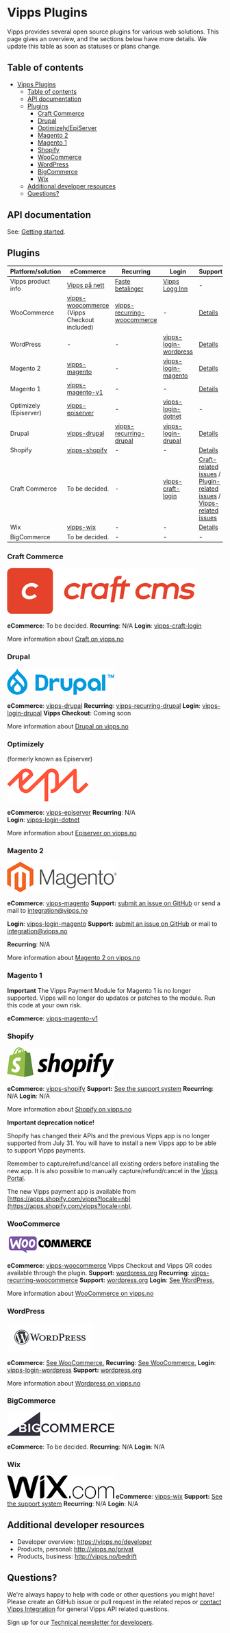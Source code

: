 <!-- START_METADATA 
---
title: Vipps Plugins
sidebar_position: 1
---
END_METADATA -->

# Vipps Plugins

Vipps provides several open source plugins for various web solutions. This page gives an overview, and the sections below have more details.
We update this table as soon as statuses or plans change.

<!-- START_TOC -->

## Table of contents

- [Vipps Plugins](#vipps-plugins)
  - [Table of contents](#table-of-contents)
  - [API documentation](#api-documentation)
  - [Plugins](#plugins)
    - [Craft Commerce](#craft-commerce)
    - [Drupal](#drupal)
    - [Optimizely/EpiServer](#optimizely)
    - [Magento 2](#magento-2)
    - [Magento 1](#magento-1)
    - [Shopify](#shopify)
    - [WooCommerce](#woocommerce)
    - [WordPress](#wordpress)
    - [BigCommerce](#bigcommerce)
    - [Wix](#wix)
  - [Additional developer resources](#additional-developer-resources)
  - [Questions?](#questions)

<!-- END_TOC -->

## API documentation

See: [Getting started](https://github.com/vippsas/vipps-developers/blob/master/vipps-getting-started.md#getting-started).

## Plugins

Platform/solution | eCommerce | Recurring  | Login | Support
----------------- | --------- | ---------- | ----- | -------
Vipps product info | [Vipps på nett](https://www.vipps.no/produkter-og-tjenester/bedrift/ta-betalt-paa-nett/ta-betalt-paa-nett/) | [Faste betalinger](https://vipps.no/produkter-og-tjenester/bedrift/faste-betalinger/faste-betalinger/) | [Vipps Logg Inn](https://www.vipps.no/produkter-og-tjenester/bedrift/logg-inn-med-vipps/logg-inn-med-vipps/) | - |
WooCommerce | [vipps-woocommerce](https://github.com/vippsas/vipps-woocommerce) (Vipps Checkout included) | [vipps-recurring-woocommerce](https://github.com/vippsas/vipps-recurring-woocommerce) | - | [Details](#woocommerce)
WordPress | - | - | [vipps-login-wordpress](https://github.com/vippsas/vipps-login-wordpress) | [Details](#wordpress) |
Magento 2 | [vipps-magento](https://github.com/vippsas/vipps-magento) | - | [vipps-login-magento](https://github.com/vippsas/vipps-login-magento) | [Details](#magento-2)
Magento 1 | [vipps-magento-v1](https://github.com/vippsas/vipps-magento-v1) | - | -| [Details](#magento-1)
Optimizely (Episerver) | [vipps-episerver](https://github.com/vippsas/vipps-episerver) | - | [vipps-login-dotnet](https://github.com/vippsas/vipps-login-dotnet) |-
Drupal | [vipps-drupal](https://github.com/vippsas/vipps-drupal) | [vipps-recurring-drupal](https://github.com/vippsas/vipps-recurring-drupal) | [vipps-login-drupal](https://github.com/vippsas/vipps-login-drupal) |[Details](#drupal)
Shopify | [vipps-shopify](https://github.com/vippsas/vipps-shopify) | - | - | [Details](#shopify)
Craft Commerce | To be decided. | - | [vipps-craft-login](https://github.com/vippsas/vipps-craft-login)| [Craft-related issues](https://craftcms.com/community) / [Plugin-related issues](https://github.com/elleracompany/vipps-craft-login/issues) / [Vipps-related issues](https://github.com/vippsas/vipps-developers/blob/master/contact.md)
Wix | [vipps-wix](https://github.com/vippsas/vipps-wix) | - | -| [Details](#wix)
BigCommerce | To be decided. | - | -|-

### Craft Commerce

![Craft text](images/logo-craft-cms.svg)

**eCommerce**: To be decided.
**Recurring**: N/A
**Login**: [vipps-craft-login](https://github.com/vippsas/vipps-craft-login)

More information about [Craft on vipps.no](https://www.vipps.no/produkter-og-tjenester/bedrift/ta-betalt-paa-nett/ta-betalt-paa-nett/craft/)

### Drupal

![Drupal logo](images/drupal.png)

**eCommerce**: [vipps-drupal](https://github.com/vippsas/vipps-drupal)
**Recurring**: [vipps-recurring-drupal](https://github.com/vippsas/vipps-recurring-drupal)
**Login**: [vipps-login-drupal](https://github.com/vippsas/vipps-login-drupal)
**Vipps Checkout**: Coming soon  

More information about [Drupal on vipps.no](https://www.vipps.no/produkter-og-tjenester/bedrift/ta-betalt-paa-nett/ta-betalt-paa-nett/drupal/)

### Optimizely

(formerly known as Episerver)

![Episerver logo](images/episerver.png)

**eCommerce**: [vipps-episerver](https://github.com/vippsas/vipps-episerver)
**Recurring**: N/A  
**Login**: [vipps-login-dotnet](https://github.com/vippsas/vipps-login-dotnet)

More information about [Episerver on vipps.no](https://www.vipps.no/produkter-og-tjenester/bedrift/ta-betalt-paa-nett/ta-betalt-paa-nett/episerver/)

### Magento 2

![Magento logo](images/magento.png)

**eCommerce**: [vipps-magento](https://github.com/vippsas/vipps-magento) **Support:** [submit an issue on GitHub](https://github.com/vippsas/vipps-magento) or send a mail to integration@vipps.no

**Login**: [vipps-login-magento](https://github.com/vippsas/vipps-login-magento) **Support:** [submit an issue on GitHub](https://github.com/vippsas/vipps-login-magento) or mail to integration@vipps.no

**Recurring**: N/A

More information about [Magento 2 on vipps.no](https://www.vipps.no/produkter-og-tjenester/bedrift/ta-betalt-paa-nett/ta-betalt-paa-nett/magento/)

### Magento 1

**Important** The Vipps Payment Module for Magento 1 is no longer supported. Vipps will no longer do updates or patches to the module. Run this code at your own risk.

**eCommerce**: [vipps-magento-v1](https://github.com/vippsas/vipps-magento-v1)

### Shopify

![Shopify logo](images/shopify.png)

**eCommerce**: [vipps-shopify](https://github.com/vippsas/vipps-shopify) **Support:** [See the support system](https://vipps-shopify.atlassian.net/servicedesk/customer/portal/3)
**Recurring**:  N/A
**Login**:  N/A

More information about [Shopify on vipps.no](https://www.vipps.no/produkter-og-tjenester/bedrift/ta-betalt-paa-nett/ta-betalt-paa-nett/shopify/)

**Important deprecation notice!**

Shopify has changed their APIs and the previous Vipps app is no longer supported from July 31. You will have to install a new Vipps app to be able to support Vipps payments.

Remember to capture/refund/cancel all existing orders before installing the new app.
It is also possible to manually capture/refund/cancel in the [Vipps Portal](https://portal.vipps.no).

The new Vipps payment app is available from [https://apps.shopify.com/vipps?locale=nb](https://apps.shopify.com/vipps?locale=nb).

### WooCommerce

![WooCommerce logo](images/woocommerce.png)

**eCommerce**: [vipps-woocommerce](https://github.com/vippsas/vipps-woocommerce)
Vipps Checkout and Vipps QR codes available through the plugin.
**Support:** [wordpress.org](https://wordpress.org/support/plugin/woo-vipps/)
**Recurring**: [vipps-recurring-woocommerce](https://github.com/vippsas/vipps-recurring-woocommerce) **Support:** [wordpress.org](https://wordpress.org/support/plugin/vipps-recurring-payments-gateway-for-woocommerce/)
**Login**: [See WordPress.](#wordpress)

More information about [WooCommerce on vipps.no](https://www.vipps.no/produkter-og-tjenester/bedrift/ta-betalt-paa-nett/ta-betalt-paa-nett/woocommerce/)

### WordPress

![Wordpress logo](images/wordpress.png)

**eCommerce**: [See WooCommerce.](#woocommerce)
**Recurring**: [See WooCommerce.](#woocommerce)
**Login**: [vipps-login-wordpress](https://github.com/vippsas/vipps-login-wordpress) **Support:** [wordpress.org](https://wordpress.org/support/plugin/login-with-vipps/)

More information about [Wordpress on vipps.no](https://www.vipps.no/produkter-og-tjenester/bedrift/ta-betalt-paa-nett/ta-betalt-paa-nett/woocommerce/)

### BigCommerce

![BigCommerce logo](images/bigcommerce.png)

**eCommerce**: To be decided.
**Recurring**: N/A
**Login**: N/A

### Wix

![Wix logo](images/wix.png)
**eCommerce**: [vipps-wix](https://github.com/vippsas/vipps-wix) **Support:** [See the support system](https://crude.no/vipps-wix-support/)
**Recurring**: N/A
**Login**: N/A

## Additional developer resources

- Developer overview: <https://vipps.no/developer>
- Products, personal: <http://vipps.no/privat>
- Products, business: <http://vipps.no/bedrift>

## Questions?

We're always happy to help with code or other questions you might have!
Please create an GitHub issue or pull request in the related repos or [contact Vipps Integration](https://github.com/vippsas/vipps-developers/blob/master/contact.md) for general Vipps API related questions.

Sign up for our [Technical newsletter for developers](https://github.com/vippsas/vipps-developers/tree/master/newsletters).
